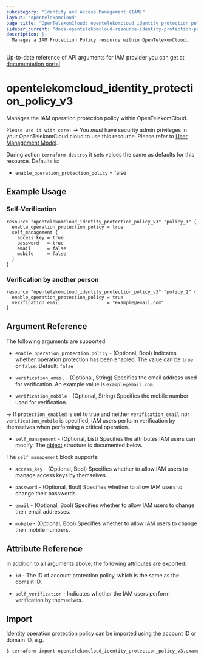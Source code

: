 ```yaml
---
subcategory: "Identity and Access Management (IAM)"
layout: "opentelekomcloud"
page_title: "OpenTelekomCloud: opentelekomcloud_identity_protection_policy_v3"
sidebar_current: "docs-opentelekomcloud-resource-identity-protection-policy-v3"
description: |-
  Manages a IAM Protection Policy resource within OpenTelekomCloud.
---
```


Up-to-date reference of API arguments for IAM provider you can get at
[documentation portal](https://docs.otc.t-systems.com/identity-access-management/api-ref/apis/security_settings/modifying_the_operation_protection_policy.html)

# opentelekomcloud_identity_protection_policy_v3

Manages the IAM operation protection policy within OpenTelekomCloud.

`Please use it with care!`
-> You _must_ have security admin privileges in your OpenTelekomCloud
cloud to use this resource. Please refer to [User Management Model](https://docs.otc.t-systems.com/en-us/usermanual/iam/iam_01_0034.html).

  During action `terraform destroy` it sets values the same as defaults for this resource.
  Defaults is:
  +  `enable_operation_protection_policy` = false

## Example Usage

### Self-Verification

```hcl
resource "opentelekomcloud_identity_protection_policy_v3" "policy_1" {
  enable_operation_protection_policy = true
  self_management {
    access_key = true
    password   = true
    email      = false
    mobile     = false
  }
}
```

### Verification by another person

```hcl
resource "opentelekomcloud_identity_protection_policy_v3" "policy_2" {
  enable_operation_protection_policy = true
  verification_email                 = "example@email.com"
}
```

## Argument Reference

The following arguments are supported:

* `enable_operation_protection_policy` - (Optional, Bool) Indicates whether operation protection has been enabled.
  The value can be `true` or `false`. Default: `false`

* `verification_email` - (Optional, String) Specifies the email address used for verification. An example value is `example@email.com`.

* `verification_mobile` - (Optional, String) Specifies the mobile number used for verification.

-> If `protection_enabled` is set to true and neither `verification_email` nor `verification_mobile` is specified, IAM users
perform verification by themselves when performing a critical operation.

* `self_management` - (Optional, List) Specifies the attributes IAM users can modify.
  The [object](#self_management_policy) structure is documented below.

<a name="self_management_policy"></a>
The `self_management` block supports:

* `access_key` - (Optional, Bool) Specifies whether to allow IAM users to manage access keys by themselves.

* `password` - (Optional, Bool) Specifies whether to allow IAM users to change their passwords.

* `email` - (Optional, Bool) Specifies whether to allow IAM users to change their email addresses.

* `mobile` - (Optional, Bool) Specifies whether to allow IAM users to change their mobile numbers.

## Attribute Reference

In addition to all arguments above, the following attributes are exported:

* `id` - The ID of account protection policy, which is the same as the domain ID.

* `self_verification` - Indicates whether the IAM users perform verification by themselves.

## Import

Identity operation protection policy can be imported using the account ID or domain ID, e.g.

```bash
$ terraform import opentelekomcloud_identity_protection_policy_v3.example <ID>
```

